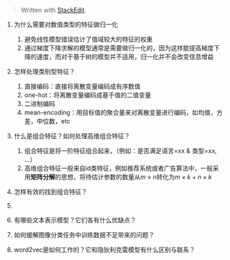 


> Written with [StackEdit](https://stackedit.io/).

1. 为什么需要对数值类型的特征做归一化
	1) 避免线性模型错误估计了值域较大的特征的权重
	2) 通过梯度下降求解的模型通常是需要做归一化的，因为这样能提高梯度下降的速度，而对于基于树的模型并不适用，归一化并不会改变信息增益

2. 怎样处理类别型特征？
	1. 直接编码：直接将离散变量编码成有序数值
	2. one-hot：将离散变量编码成基于值的二值变量
	3. 二进制编码
	4. mean-encoding：用目标值的聚合量来对离散变量进行编码，如均值，方差，中位数，etc

3. 什么是组合特征？如何处理高维组合特征？
	1. 组合特征是将一阶特征组合起来，（例如：是否满足语言=xx & 类型=xx, ...）
	2. 高维组合特征一般来自id类特征，例如推荐系统或者广告算法中，一般采用**矩阵分解**的思想，将待估计参数的数量从$m \times n$转化为$m \times k + n \times k$

4. 怎样有效的找到组合特征？
5. 
6. 有哪些文本表示模型？它们各有什么优缺点？
7. 如何缓解图像分类任务中训练数据不足带来的问题？
8. word2vec是如何工作的？它和隐狄利克雷模型有什么区别与联系？
<!--stackedit_data:
eyJoaXN0b3J5IjpbLTYxOTc0ODcxNywtMzg0OTUyODEsMTQ0MD
YyMDQxNyw1NDY4MTgwMDUsNzY0NjgwMzMyXX0=
-->